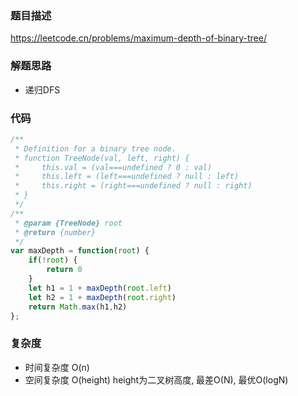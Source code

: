 ### 题目描述
https://leetcode.cn/problems/maximum-depth-of-binary-tree/
### 解题思路
- 递归DFS

### 代码
```javascript
/**
 * Definition for a binary tree node.
 * function TreeNode(val, left, right) {
 *     this.val = (val===undefined ? 0 : val)
 *     this.left = (left===undefined ? null : left)
 *     this.right = (right===undefined ? null : right)
 * }
 */
/**
 * @param {TreeNode} root
 * @return {number}
 */
var maxDepth = function(root) {
    if(!root) {
        return 0
    }
    let h1 = 1 + maxDepth(root.left)
    let h2 = 1 + maxDepth(root.right)
    return Math.max(h1,h2)
};
```

### 复杂度
* 时间复杂度 O(n)
* 空间复杂度 O(height) height为二叉树高度, 最差O(N), 最优O(logN)

